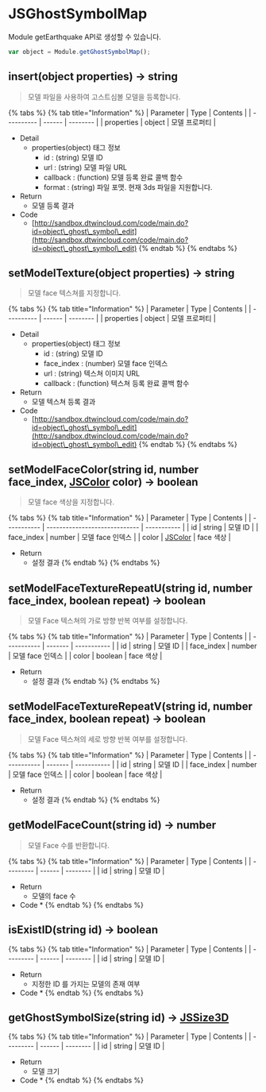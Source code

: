 # JSGhostSymbolMap

Module getEarthquake API로 생성할 수 있습니다.

```javascript
var object = Module.getGhostSymbolMap();
```

## insert(object properties) → string

> 모델 파일을 사용하여 고스트심볼 모델을 등록합니다.

{% tabs %}
{% tab title="Information" %}
| Parameter  | Type   | Contents |
| ---------- | ------ | -------- |
| properties | object | 모델 프로퍼티  |

* Detail
  * properties(object) 태그 정보
    * id : (string) 모델 ID
    * url : (string) 모델 파일 URL
    * callback : (function) 모델 등록 완료 콜백 함수
    * format : (string) 파일 포맷. 현재 3ds 파일을 지원합니다.
* Return
  * 모델 등록 결과
* Code
  * [http://sandbox.dtwincloud.com/code/main.do?id=object\_ghost\_symbol\_edit](http://sandbox.dtwincloud.com/code/main.do?id=object\_ghost\_symbol\_edit)
{% endtab %}
{% endtabs %}

## setModelTexture(object properties) → string

> 모델 face 텍스쳐를 지정합니다.

{% tabs %}
{% tab title="Information" %}
| Parameter  | Type   | Contents |
| ---------- | ------ | -------- |
| properties | object | 모델 프로퍼티  |

* Detail
  * properties(object) 태그 정보
    * id : (string) 모델 ID
    * face\_index : (number) 모델 face 인덱스
    * url : (string) 텍스쳐 이미지 URL
    * callback : (function) 텍스쳐 등록 완료 콜백 함수
* Return
  * 모델 텍스쳐 등록 결과
* Code
  * [http://sandbox.dtwincloud.com/code/main.do?id=object\_ghost\_symbol\_edit](http://sandbox.dtwincloud.com/code/main.do?id=object\_ghost\_symbol\_edit)
{% endtab %}
{% endtabs %}

## setModelFaceColor(string id, number face\_index, [JSColor](../core/jscolor.md) color) → boolean

> 모델 face 색상을 지정합니다.

{% tabs %}
{% tab title="Information" %}
| Parameter   | Type                          | Contents    |
| ----------- | ----------------------------- | ----------- |
| id          | string                        | 모델 ID       |
| face\_index | number                        | 모델 face 인덱스 |
| color       | [JSColor](../core/jscolor.md) | face 색상     |

* Return
  * 설정 결과
{% endtab %}
{% endtabs %}

## setModelFaceTextureRepeatU(string id, number face\_index, boolean repeat) → boolean

> 모델 Face 텍스쳐의 가로 방향 반복 여부를 설정합니다.

{% tabs %}
{% tab title="Information" %}
| Parameter   | Type    | Contents    |
| ----------- | ------- | ----------- |
| id          | string  | 모델 ID       |
| face\_index | number  | 모델 face 인덱스 |
| color       | boolean | face 색상     |

* Return
  * 설정 결과
{% endtab %}
{% endtabs %}

## setModelFaceTextureRepeatV(string id, number face\_index, boolean repeat) → boolean

> 모델 Face 텍스쳐의 세로 방향 반복 여부를 설정합니다.

{% tabs %}
{% tab title="Information" %}
| Parameter   | Type    | Contents    |
| ----------- | ------- | ----------- |
| id          | string  | 모델 ID       |
| face\_index | number  | 모델 face 인덱스 |
| color       | boolean | face 색상     |

* Return
  * 설정 결과
{% endtab %}
{% endtabs %}

## getModelFaceCount(string id) → number

> 모델 Face 수를 반환합니다.   &#x20;

{% tabs %}
{% tab title="Information" %}
| Parameter | Type   | Contents |
| --------- | ------ | -------- |
| id        | string | 모델 ID    |

* Return
  * 모델의 face 수
* Code \*
{% endtab %}
{% endtabs %}

## isExistID(string id) → boolean

>

{% tabs %}
{% tab title="Information" %}
| Parameter | Type   | Contents |
| --------- | ------ | -------- |
| id        | string | 모델 ID    |

* Return
  * 지정한 ID 를 가지는 모델의 존재 여부
* Code \*
{% endtab %}
{% endtabs %}

## getGhostSymbolSize(string id) → [JSSize3D](../core/jssize3d.md)

>

{% tabs %}
{% tab title="Information" %}
| Parameter | Type   | Contents |
| --------- | ------ | -------- |
| id        | string | 모델 ID    |

* Return
  * 모델 크기
* Code \*
{% endtab %}
{% endtabs %}

